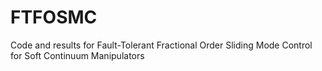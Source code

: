 # FTFOSMC
Code and results for Fault-Tolerant Fractional Order Sliding Mode Control for Soft Continuum Manipulators
